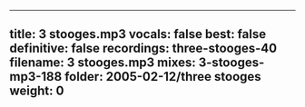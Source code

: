 
---
title: 3 stooges.mp3
vocals: false
best: false
definitive: false
recordings: three-stooges-40
filename: 3 stooges.mp3
mixes: 3-stooges-mp3-188
folder: 2005-02-12/three stooges
weight: 0
---
